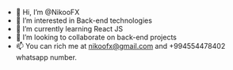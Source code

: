 - 👋 Hi, I’m @NikooFX
- 👀 I’m interested in Back-end technologies
- 🌱 I’m currently learning React JS
- 💞️ I’m looking to collaborate on back-end projects
- 📫 You can rich me at nikoofx@gmail.com and +994554478402 whatsapp number.

<!---
NikooFX/NikooFX is a ✨ special ✨ repository because its `README.md` (this file) appears on your GitHub profile.
You can click the Preview link to take a look at your changes.
--->
